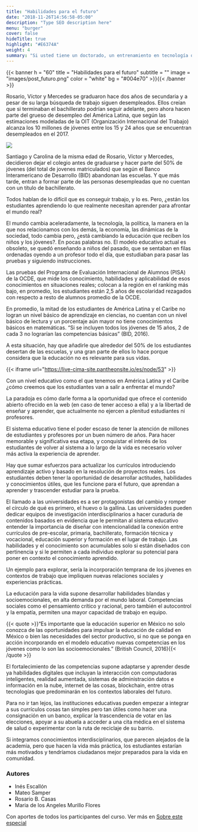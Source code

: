 ```yaml
---
title: "Habilidades para el futuro"
date: "2018-11-26T14:56:58-05:00"
description: "Type SEO description here"
menu: "burger"
cover: false
hideTitle: true
highlight: "#E6374A"
weight: 4
summary: "Si usted tiene un doctorado, un entrenamiento en tecnología o un título de bachiller obtenido hace más de 5 años, hoy la mayor parte del conocimiento que le enseñaron ya está obsoleto o no es relevante frente a los nuevos retos. Si las entidades públicas, agencias de desarrollo y empresas siguen lideradas por personas sin método para actualizar el conocimiento organizacional y además con mentalidad resistente al cambio, los trabajos de millones de latinoamericanos están en riesgo de desaparecer. Los líderes deben tomar acciones urgentes y todos tenemos que volver a entrenarnos o a señalizar mejor las competencias que tenemos, las notas y los títulos tradicionales no dan señales claras al mercado laboral. Para empezar lo responsable sería eliminar las barreras institucionales y hacer inversiones conjuntas para garantizar calidad en currículos flexibles, actualizables y útiles a lo largo de la vida, tanto en el lugar de trabajo como en el sistema educativo.  Así como mejorar los sistemas de evaluación para que capturen la evidencia de los aprendizajes y las competencias de estudiantes y empleados."
---
```


{{< banner h = "60" title = "Habilidades para el futuro" subtitle = "" image = "images/post_futuro.png" color = "white" bg = "#004e70" >}}{{< /banner >}}

Rosario, Víctor y Mercedes se graduaron hace dos años de secundaria y a pesar de su larga búsqueda de trabajo siguen desempleados. Ellos creían que si terminaban el bachillerato podrían seguir adelante, pero ahora hacen parte del grueso de desempleo del América Latina, que según las estimaciones modeladas de la OIT (Organización Internacional del Trabajo) alcanza los 10 millones de jóvenes entre los 15 y 24 años que se encuentran desempleados en el 2017. 

<!-- 
Aquí va la gráfica de desempleo
-->
![](/educacion-latam/images/desempleo.png)

Santiago y Carolina de la misma edad de Rosario, Víctor y Mercedes, decidieron dejar el colegio antes de graduarse y hacer parte del 50% de jóvenes (del total de jovenes matriculados) que según el Banco Interamericano de Desarrollo (BID) abandonan las escuelas.  Y que más tarde, entran a formar parte de las personas desempleadas que no cuentan con un título de bachillerato.

Todos hablan de lo difícil que es conseguir trabajo, y lo es. Pero, ¿están los estudiantes aprendiendo lo que realmente necesitan aprender para afrontar el mundo real? 

El mundo cambia aceleradamente, la tecnología, la política, la manera en la que nos relacionamos con los demás, la economía, las dinámicas de la sociedad, todo cambia pero, ¿está cambiando la educación que reciben los niños y los jóvenes?. En pocas palabras no. El modelo educativo actual es obsoleto, se quedó enseñando a niños del pasado, que se sentaban en filas ordenadas oyendo a un profesor todo el día, que estudiaban para pasar las pruebas y siguiendo instrucciones.

Las pruebas del Programa de Evaluación Internacional de Alumnos (PISA) de la OCDE, que mide los conocimiento, habilidades y aplicabilidad de esos conocimientos en situaciones reales; colocan a la región en el ranking más bajo, en promedio, los estudiantes están 2,5 años de escolaridad rezagados con respecto a resto de alumnos promedio de la OCDE.

En promedio, la mitad de los estudiantes de América Latina y el Caribe no logran un nivel básico de aprendizaje en ciencias, no cuentan con un nivel básico de lectura y un porcentaje aún mayor no tiene conocimientos básicos en matemáticas. “Si se incluyen todos los jóvenes de 15 años, 2 de cada 3 no lograrían las competencias básicas” (BID, 2016).

A esta situación, hay que añadirle que alrededor del 50% de los estudiantes desertan de las escuelas, y una gran parte de ellos lo hace porque considera que la educación no es relevante para sus vidas.  

<!-- {{< iframe url="//www.compareyourcountry.org/pisa/?lg=es" >}} -->
{{< iframe url="https://live-cima-site.pantheonsite.io/es/node/53" >}}

Con un nivel educativo como el que tenemos en América Latina y el Caribe ¿cómo creemos que los estudiantes van a salir a enfrentar el mundo?

La paradoja es cómo darle forma a la oportunidad que ofrece el contenido abierto ofrecido en la web (en caso de tener acceso a ella) y a la libertad de enseñar y aprender, que actualmente no ejercen a plenitud estudiantes ni profesores.

El sistema educativo tiene el poder escaso de tener la atención de millones de estudiantes y profesores por un buen número de años. Para hacer memorable y significativa esa etapa, y conquistar el interés de los estudiantes de volver al sistema a lo largo de la vida es necesario volver más activa la experiencia de aprender. 

Hay que sumar esfuerzos para actualizar los currículos introduciendo aprendizaje activo y basado en la resolución de proyectos reales. Los estudiantes deben tener la oportunidad de desarrollar actitudes, habilidades y conocimientos útiles, que les funcione para el futuro, que aprendan a aprender y trascender estudiar para la prueba.

El llamado a las universidades es a ser protagonistas del cambio y romper el círculo de qué es primero, el huevo o la gallina. Las universidades pueden dedicar equipos de investigación interdisciplinarios a hacer curaduría de contenidos basados en evidencia que le permitan al sistema educativo entender la importancia de diseñar con intencionalidad la conexión entre currículos de pre-escolar, primaria, bachillerato, formación técnica y vocacional, educación superior y formación en el lugar de trabajo.  Las habilidades y el conocimiento son acumulables solo si están diseñados con pertinencia y si le permiten a cada individuo explorar su potencial para poner en contexto el conocimiento aprendido.

Un ejemplo para explorar, sería  la incorporación temprana de los jóvenes en contextos de trabajo que impliquen nuevas relaciones sociales y experiencias prácticas.

La educación para la vida supone desarrollar habilidades blandas y socioemocionales, en alta demanda por el mundo laboral. Competencias sociales como el pensamiento crítico y racional, pero también el autocontrol y la empatía,  permiten una mayor capacidad de trabajo en equipo.

{{< quote >}}“Es importante que la educación superior en México no solo conozca de las oportunidades para impulsar la educación de calidad en México o bien las necesidades del sector productivo, si no que se ponga en acción incorporando en el modelo educativo nuevas competencias en los jóvenes como lo son las socioemocionales.”  (British Council, 2016){{< /quote >}}

El fortalecimiento de las competencias supone adaptarse y aprender desde ya  habilidades digitales que incluyan la interacción con computadoras inteligentes, realidad aumentada, sistemas de administración datos e información en la nube, internet de las cosas, blockchain, entre otras tecnologías que predominarán en los contextos laborales del futuro.

Para no ir tan lejos, las instituciones educativas pueden empezar a integrar a sus currículos cosas tan simples pero tan útiles como hacer una consignación en un banco, explicar la trascendencia de votar en las elecciones, apoyar a su abuela a acceder a una cita médica en el sistema de salud o experimentar con la ruta de reciclaje de su barrio. 

Si integramos conocimientos interdisciplinarios, que parecen alejados de la academia, pero que hacen la vida más práctica, los estudiantes estarían más motivados y tendríamos ciudadanos mejor preparados para la vida en comunidad.

### Autores

- Inés Escallón 
- Mateo Samper 
- Rosario B. Casas 
- Maria de los Angeles Murillo Flores

Con aportes de todos los participantes del curso. Ver más en [Sobre este especial](/educacion-latam/sobre-este-especial/)